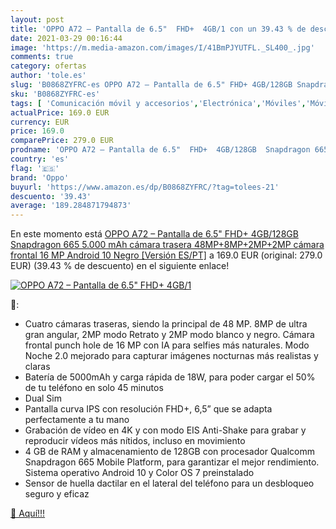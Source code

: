 ```yaml
---
layout: post
title: 'OPPO A72 – Pantalla de 6.5"  FHD+  4GB/1 con un 39.43 % de descuento'
date: 2021-03-29 00:16:44
image: 'https://m.media-amazon.com/images/I/41BmPJYUTFL._SL400_.jpg'
comments: true
category: ofertas
author: 'tole.es'
slug: 'B0868ZYFRC-es OPPO A72 – Pantalla de 6.5" FHD+ 4GB/128GB Snapdragon 665...'
sku: 'B0868ZYFRC-es'
tags: [ 'Comunicación móvil y accesorios','Electrónica','Móviles','Móviles y smartphones libres','android','oppo', ]
actualPrice: 169.0 EUR
currency: EUR
price: 169.0
comparePrice: 279.0 EUR
prodname: 'OPPO A72 – Pantalla de 6.5"  FHD+  4GB/128GB  Snapdragon 665  5.000 mAh  cámara trasera 48MP+8MP+2MP+2MP  cámara frontal 16 MP  Android 10  Negro [Versión ES/PT]'
country: 'es'
flag: '🇪🇸'
brand: 'Oppo'
buyurl: 'https://www.amazon.es/dp/B0868ZYFRC/?tag=tolees-21'
descuento: '39.43'
average: '189.284871794873'
---
```


En este momento está [OPPO A72 – Pantalla de 6.5"  FHD+  4GB/128GB  Snapdragon 665  5.000 mAh  cámara trasera 48MP+8MP+2MP+2MP  cámara frontal 16 MP  Android 10  Negro [Versión ES/PT]](https://www.amazon.es/dp/B0868ZYFRC/?tag=tolees-21) a 169.0 EUR (original: 279.0 EUR) (39.43 %  de descuento) en el siguiente enlace!

[![OPPO A72 – Pantalla de 6.5"  FHD+  4GB/1](https://m.media-amazon.com/images/I/41BmPJYUTFL._SL400_.jpg)](https://www.amazon.es/dp/B0868ZYFRC/?tag=tolees-21)

🔎:

- Cuatro cámaras traseras, siendo la principal de 48 MP. 8MP de ultra gran angular, 2MP modo Retrato y 2MP modo blanco y negro. Cámara frontal punch hole de 16 MP con IA para selfies más naturales. Modo Noche 2.0 mejorado para capturar imágenes nocturnas más realistas y claras
- Batería de 5000mAh y carga rápida de 18W, para poder cargar el 50% de tu teléfono en solo 45 minutos
- Dual Sim
- Pantalla curva IPS con resolución FHD+, 6,5” que se adapta perfectamente a tu mano
- Grabación de vídeo en 4K y con modo EIS Anti-Shake para grabar y reproducir vídeos más nítidos, incluso en movimiento
- 4 GB de RAM y almacenamiento de 128GB con procesador Qualcomm Snapdragon 665 Mobile Platform, para garantizar el mejor rendimiento. Sistema operativo Android 10 y Color OS 7 preinstalado
- Sensor de huella dactilar en el lateral del teléfono para un desbloqueo seguro y eficaz

[🛒 Aquí!!!](https://www.amazon.es/dp/B0868ZYFRC/?tag=tolees-21)
